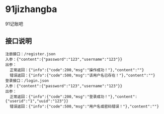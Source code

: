 # 91jizhangba
91记账吧
## 接口说明
    注册接口：/register.json
    入参：{"content":{"password":"123","username":"123"}}
    出参：
      正常返回：{"info":{"code":200,"msg":"操作成功！"},"content":""}
      错误返回：{"info":{"code":500,"msg":"该用户名已存在！"},"content":""}
    登录接口：/login.json
    入参：{"content":{"password":"123","username":"123"}}
    出参：
      正常返回：{"info":{"code":200,"msg":"登录成功！"},"content":{"userid":"1","uuid":"123"}}
      错误返回：{"info":{"code":500,"msg":"用户名或密码错误！"},"content":""}
